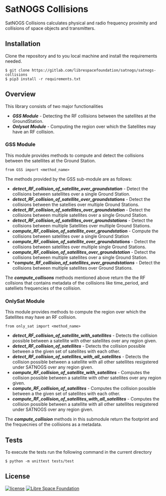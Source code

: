 
# SatNOGS Collisions #

SatNOGS Collisions calculates physical and radio frequency proximity and collisions of space objects and transmitters.

## Installation
Clone the repository and to you local machine and install the requirements needed. 
```
$ git clone https://gitlab.com/librespacefoundation/satnogs/satnogs-collisions
$ pip3 install -r requirements.txt 
```

## Overview

This library consists of two major functionalities
* ***GSS Module*** - Detecting the RF collisions between the satellites at the GroundStation.
* ***Onlysat Module*** - Computing the region over which the Satellites may have an RF collision.

### GSS Module
This module provides methods to compute and  detect the collisions between the satellites at the Ground Station. 
```
from GSS import <method_name>
```
The methods provided by the GSS sub-module are as follows:
*  ***detect_RF_collision_of_satellite_over_groundstation*** - Detect  the collisions between satellites over a single Ground Station.
* ***detect_RF_collision_of_satellite_over_groundstations*** - Detect the collisions between the satellies over multiple Ground Stations.
* ***detect_RF_collision_of_satellites_over_groundstation*** - Detect the collisions between multiple satellites over a single Ground Station.
* ***detect_RF_collision_of_satellites_over_groundstations*** - Detect the collisions between multiple Satellites over multiple Ground Stations.
* ***compute_RF_collision_of_satellite_over_groundstation*** - Compute  the collisions between satellites over a single Ground Station
* ***compute_RF_collision_of_satellite_over_groundstations*** - Detect  the collisions between satellites over multiple single Ground Stations.
* ***compute_RF_collision_of_satellites_over_groundstation*** - Detect  the collisions between multiple satellites over a single Ground Station.
* ****compute_RF_collision_of_satellites_over_groundstations*** - Detect  the collisions between  multiple satellites over Ground Stations.

The ***compute_collisons*** methods mentioned above return the the RF collsions that contains metadata of the collisions like time_period, and satelliets frequencies of the collision.

### OnlySat Module
This module provides methods to compute the region over which the Satellites may have an RF collision.
```
from only_sat import <method_name>
```
* ***detect_RF_collision_of_satellite_with_satellites*** - Detects the collision possible between a satellite with other satellites over any region given.
 * ***detect_RF_collision_of_satellites*** -  Detects the collision possible between a the given set of satellites with each other.
* ***detect_RF_collision_of_satellites_with_all_satellites*** - Detects the collision possible between a satellite with all other satellites resigstered under SATNOGS over any region given.
*  ***compute_RF_collision_of_satellite_with_satellites*** - Computes the collision possible between a satellite with other satellites over any region given.
* ***compute_RF_collision_of_satellites*** - Computes the collision possible between a the given set of satellites with each other.
* ***compute_RF_collision_of_satellites_with_all_satellites*** - Computes the collision possible between a satellite with all other satellites resigstered under SATNOGS over any region given.

The ***compute_collision*** methods in this submodule return the footprint and the frequecnies of the collisions as a metadata.

## Tests

To execute the tests run the following command in the current directory
```
$ python -m unittest tests/test
```

## License

[![license](https://img.shields.io/badge/license-AGPL%203.0-6672D8.svg)](LICENSE)
[![Libre Space Foundation](https://img.shields.io/badge/%C2%A9%202020-Libre%20Space%20Foundation-6672D8.svg)](https://librespacefoundation.org/)